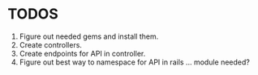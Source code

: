 # TODOS

1. Figure out needed gems and install them.
2. Create controllers. 
3. Create endpoints for API in controller. 
4. Figure out best way to namespace for API in rails ... module needed? 